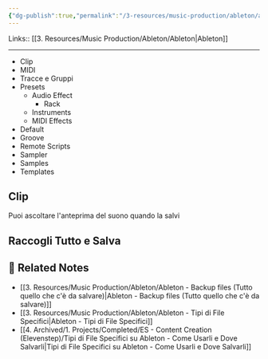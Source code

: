 ```yaml
---
{"dg-publish":true,"permalink":"/3-resources/music-production/ableton/ableton-tutto-cio-che-e-possibile-salvare-su-ableton/"}
---
```


Links:: [[3. Resources/Music Production/Ableton/Ableton\|Ableton]]

---

- Clip
- MIDI
- Tracce e Gruppi
- Presets
	- Audio Effect
		- Rack
	- Instruments
	- MIDI Effects
- Default
- Groove
- Remote Scripts
- Sampler
- Samples
- Templates

## Clip

Puoi ascoltare l'anteprima del suono quando la salvi



## Raccogli Tutto e Salva



## 🔗 Related Notes

- [[3. Resources/Music Production/Ableton/Ableton - Backup files (Tutto quello che c'è da salvare)\|Ableton - Backup files (Tutto quello che c'è da salvare)]]
- [[3. Resources/Music Production/Ableton/Ableton - Tipi di File Specifici\|Ableton - Tipi di File Specifici]]
- [[4. Archived/1. Projects/Completed/ES - Content Creation (Elevenstep)/Tipi di File Specifici su Ableton - Come Usarli e Dove Salvarli\|Tipi di File Specifici su Ableton - Come Usarli e Dove Salvarli]]